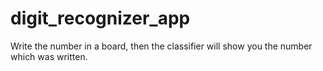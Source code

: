 # digit_recognizer_app
Write the number in a board, then the classifier will show you the number which was written.
